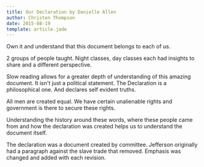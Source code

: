 ```yaml
---
title: Our Declaration by Danielle Allen
author: Christen Thompson
date: 2015-08-19
template: article.jade 
---
```


Own it and understand that this document belongs to each of us.

<span class="more"></span>

2 groups of people taught. Night classes, day classes each had insights to share and a different perspective.

Slow reading allows for a greater depth of understanding of this amazing document.  It isn't just a political statement. The Declaration is a philosophical one. And declares self evident truths.

All men are created equal.  We have certain unalienable rights and government is there to secure these rights.

Understanding the history around these words, where these people came from and how the declaration was created helps us to understand the document itself. 

The declaration was a document created by committee. Jefferson originally had a paragraph against the slave trade that removed. Emphasis was changed and added with each revision.



